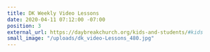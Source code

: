 ```yaml
---
title: DK Weekly Video Lessons
date: 2020-04-11 07:12:00 -07:00
position: 3
external_url: https://daybreakchurch.org/kids-and-students/#kids
small_image: "/uploads/dk_video-Lessons_480.jpg"
---
```



